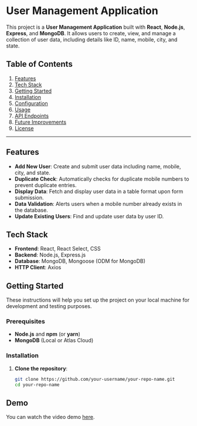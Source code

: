# User Management Application

This project is a **User Management Application** built with **React**, **Node.js**, **Express**, and **MongoDB**. It allows users to create, view, and manage a collection of user data, including details like ID, name, mobile, city, and state.

## Table of Contents

1. [Features](#features)
2. [Tech Stack](#tech-stack)
3. [Getting Started](#getting-started)
4. [Installation](#installation)
5. [Configuration](#configuration)
6. [Usage](#usage)
7. [API Endpoints](#api-endpoints)
8. [Future Improvements](#future-improvements)
9. [License](#license)

---

## Features

- **Add New User**: Create and submit user data including name, mobile, city, and state.
- **Duplicate Check**: Automatically checks for duplicate mobile numbers to prevent duplicate entries.
- **Display Data**: Fetch and display user data in a table format upon form submission.
- **Data Validation**: Alerts users when a mobile number already exists in the database.
- **Update Existing Users**: Find and update user data by user ID.

## Tech Stack

- **Frontend**: React, React Select, CSS
- **Backend**: Node.js, Express.js
- **Database**: MongoDB, Mongoose (ODM for MongoDB)
- **HTTP Client**: Axios

## Getting Started

These instructions will help you set up the project on your local machine for development and testing purposes.

### Prerequisites

- **Node.js** and **npm** (or **yarn**)
- **MongoDB** (Local or Atlas Cloud)

### Installation

1. **Clone the repository**:
   ```bash
   git clone https://github.com/your-username/your-repo-name.git
   cd your-repo-name
## Demo

You can watch the video demo [here](https://drive.google.com/file/d/1bhJIZLFCjCeyS1W-okFB9MulPAc0uCfI/view?usp=sharing).
